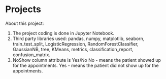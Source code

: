 # Projects
About this project:
1. The project coding is done in Jupyter Notebook. 
2. Third party libraries used: pandas, numpy, matplotlib, seaborn, train_test_split, LogisticRegression, RandomForestClassifier, GaussianNB, tree, KMeans, metrics, classification_report, confusion_matrix. 
3. NoShow column attribute is Yes/No
	No - means the patient showed up for the appointments.
	Yes - means the patient did not show up for the appointments. 
